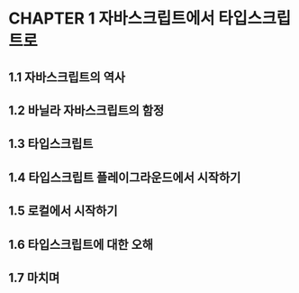 # CHAPTER 1 자바스크립트에서 타입스크립트로

## 1.1 자바스크립트의 역사

## 1.2 바닐라 자바스크립트의 함정

## 1.3 타입스크립트

## 1.4 타입스크립트 플레이그라운드에서 시작하기

## 1.5 로컬에서 시작하기

## 1.6 타입스크립트에 대한 오해

## 1.7 마치며
